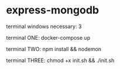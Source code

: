 # express-mongodb

terminal windows necessary: 3

terminal ONE: docker-compose up

terminal TWO: npm install && nodemon

terminal THREE: chmod +x init.sh && ./init.sh